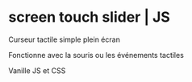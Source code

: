 # screen touch slider | JS

Curseur tactile simple plein écran

Fonctionne avec la souris ou les événements tactiles

Vanille JS et CSS